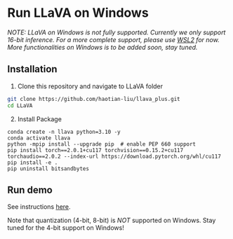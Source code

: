 # Run LLaVA on Windows

*NOTE: LLaVA on Windows is not fully supported. Currently we only support 16-bit inference. For a more complete support, please use [WSL2](https://learn.microsoft.com/en-us/windows/wsl/install) for now. More functionalities on Windows is to be added soon, stay tuned.*

## Installation

1. Clone this repository and navigate to LLaVA folder
```bash
git clone https://github.com/haotian-liu/llava_plus.git
cd LLaVA
```

2. Install Package
```Shell
conda create -n llava python=3.10 -y
conda activate llava
python -mpip install --upgrade pip  # enable PEP 660 support
pip install torch==2.0.1+cu117 torchvision==0.15.2+cu117 torchaudio==2.0.2 --index-url https://download.pytorch.org/whl/cu117
pip install -e .
pip uninstall bitsandbytes
```

## Run demo

See instructions [here](https://github.com/haotian-liu/LLaVA#demo).

Note that quantization (4-bit, 8-bit) is *NOT* supported on Windows. Stay tuned for the 4-bit support on Windows!
